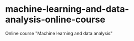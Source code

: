 # machine-learning-and-data-analysis-online-course
Online course "Machine learning and data analysis"
